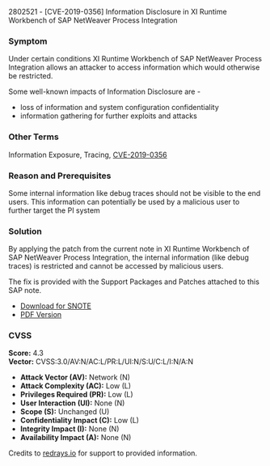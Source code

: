 2802521 - [CVE-2019-0356] Information Disclosure in XI Runtime Workbench of SAP NetWeaver Process Integration

### Symptom

Under certain conditions XI Runtime Workbench of SAP NetWeaver Process Integration allows an attacker to access information which would otherwise be restricted.

Some well-known impacts of Information Disclosure are -

- loss of information and system configuration confidentiality
- information gathering for further exploits and attacks  

### Other Terms

Information Exposure, Tracing, [CVE-2019-0356](https://cve.mitre.org/cgi-bin/cvename.cgi?name=CVE-2019-0356)

### Reason and Prerequisites

Some internal information like debug traces should not be visible to the end users. This information can potentially be used by a malicious user to further target the PI system

### Solution

By applying the patch from the current note in XI Runtime Workbench of SAP NetWeaver Process Integration, the internal information (like debug traces) is restricted and cannot be accessed by malicious users.

The fix is provided with the Support Packages and Patches attached to this SAP note.

- [Download for SNOTE](https://notesdownloads.sap.com/note/0040000001615312019)
- [PDF Version](https://userapps.support.sap.com/sap/support/sfm/notes/print/0002802521?language=en-US&token=E2A17A9F85152B1A5734159129D67E69)

### CVSS

**Score:** 4.3  
**Vector:** CVSS:3.0/AV:N/AC:L/PR:L/UI:N/S:U/C:L/I:N/A:N

- **Attack Vector (AV):** Network (N)
- **Attack Complexity (AC):** Low (L)
- **Privileges Required (PR):** Low (L)
- **User Interaction (UI):** None (N)
- **Scope (S):** Unchanged (U)
- **Confidentiality Impact (C):** Low (L)
- **Integrity Impact (I):** None (N)
- **Availability Impact (A):** None (N)

Credits to [redrays.io](https://redrays.io) for support to provided information.